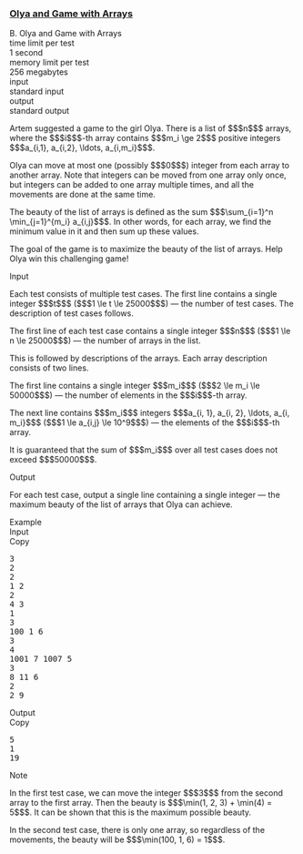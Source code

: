 <h3><a href="https://codeforces.com/contest/1859/problem/B" target="_blank" rel="noopener noreferrer">Olya and Game with Arrays</a></h3>

<div class="header"><div class="title">B. Olya and Game with Arrays</div><div class="time-limit"><div class="property-title">time limit per test</div>1 second</div><div class="memory-limit"><div class="property-title">memory limit per test</div>256 megabytes</div><div class="input-file input-standard"><div class="property-title">input</div>standard input</div><div class="output-file output-standard"><div class="property-title">output</div>standard output</div></div><div><p>Artem suggested a game to the girl Olya. There is a list of $$$n$$$ arrays, where the $$$i$$$-th array contains $$$m_i \ge 2$$$ positive integers $$$a_{i,1}, a_{i,2}, \ldots, a_{i,m_i}$$$.</p><p>Olya can move <span class="tex-font-style-bf">at most one</span> (possibly $$$0$$$) integer from <span class="tex-font-style-bf">each</span> array to another array. Note that integers can be moved from one array only once, but integers can be added to one array <span class="tex-font-style-bf">multiple times</span>, and all the movements are done <span class="tex-font-style-bf">at the same time</span>.</p><p>The <span class="tex-font-style-it">beauty</span> of the list of arrays is defined as the sum $$$\sum_{i=1}^n \min_{j=1}^{m_i} a_{i,j}$$$. In other words, for each array, we find the minimum value in it and then sum up these values.</p><p>The goal of the game is to maximize the beauty of the list of arrays. Help Olya win this challenging game!</p></div><div class="input-specification"><div class="section-title">Input</div><p>Each test consists of multiple test cases. The first line contains a single integer $$$t$$$ ($$$1 \le t \le 25000$$$) — the number of test cases. The description of test cases follows.</p><p>The first line of each test case contains a single integer $$$n$$$ ($$$1 \le n \le 25000$$$) — the number of arrays in the list.</p><p>This is followed by descriptions of the arrays. Each array description consists of two lines.</p><p>The first line contains a single integer $$$m_i$$$ ($$$2 \le m_i \le 50000$$$) — the number of elements in the $$$i$$$-th array.</p><p>The next line contains $$$m_i$$$ integers $$$a_{i, 1}, a_{i, 2}, \ldots, a_{i, m_i}$$$ ($$$1 \le a_{i,j} \le 10^9$$$) — the elements of the $$$i$$$-th array.</p><p>It is guaranteed that the sum of $$$m_i$$$ over all test cases does not exceed $$$50000$$$.</p></div><div class="output-specification"><div class="section-title">Output</div><p>For each test case, output a single line containing a single integer — the maximum beauty of the list of arrays that Olya can achieve.</p></div><div class="sample-tests"><div class="section-title">Example</div><div class="sample-test"><div class="input"><div class="title">Input<div title="Copy" data-clipboard-target="#id001426899242929225" id="id004795651902146483" class="input-output-copier">Copy</div></div><pre id="id001426899242929225"><div class="test-example-line test-example-line-even test-example-line-0">3</div><div class="test-example-line test-example-line-odd test-example-line-1">2</div><div class="test-example-line test-example-line-odd test-example-line-1">2</div><div class="test-example-line test-example-line-odd test-example-line-1">1 2</div><div class="test-example-line test-example-line-odd test-example-line-1">2</div><div class="test-example-line test-example-line-odd test-example-line-1">4 3</div><div class="test-example-line test-example-line-even test-example-line-2">1</div><div class="test-example-line test-example-line-even test-example-line-2">3</div><div class="test-example-line test-example-line-even test-example-line-2">100 1 6</div><div class="test-example-line test-example-line-odd test-example-line-3">3</div><div class="test-example-line test-example-line-odd test-example-line-3">4</div><div class="test-example-line test-example-line-odd test-example-line-3">1001 7 1007 5</div><div class="test-example-line test-example-line-odd test-example-line-3">3</div><div class="test-example-line test-example-line-odd test-example-line-3">8 11 6</div><div class="test-example-line test-example-line-odd test-example-line-3">2</div><div class="test-example-line test-example-line-odd test-example-line-3">2 9</div></pre></div><div class="output"><div class="title">Output<div title="Copy" data-clipboard-target="#id003991766238828245" id="id0031920269749379493" class="input-output-copier">Copy</div></div><pre id="id003991766238828245">5
1
19
</pre></div></div></div><div class="note"><div class="section-title">Note</div><p>In the first test case, we can move the integer $$$3$$$ from the second array to the first array. Then the beauty is $$$\min(1, 2, 3) + \min(4) = 5$$$. It can be shown that this is the maximum possible beauty.</p><p>In the second test case, there is only one array, so regardless of the movements, the beauty will be $$$\min(100, 1, 6) = 1$$$.</p></div>